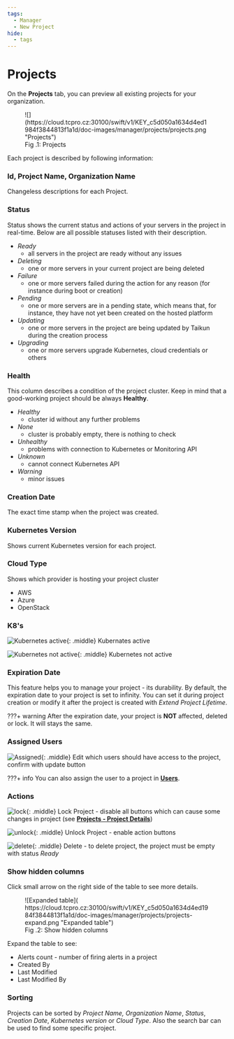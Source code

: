 ```yaml
---
tags:
  - Manager
  - New Project
hide:
  - tags
---
```


# Projects
	
On the **Projects** tab, you can preview all existing projects for your organization.

<figure markdown>
  ![](https://cloud.tcpro.cz:30100/swift/v1/KEY_c5d050a1634d4ed1984f3844813f1a1d/doc-images/manager/projects/projects.png "Projects")
  <figcaption>Fig .1: Projects</figcaption>
</figure>

Each project is described by following information:

### **Id, Project Name, Organization Name**

Changeless descriptions for each Project.

### **Status**

Status shows the current status and actions of your servers in the project in real-time. Below are all possible statuses listed with their description.

* *Ready*
    * all servers in the project are ready without any issues
* *Deleting*
    * one or more servers in your current project are being deleted
* *Failure*
    * one or more servers failed during the action for any reason (for instance during boot or creation)
* *Pending*
    * one or more servers are in a pending state, which means that, for instance, they have not yet been created on the hosted platform
* *Updating*
    * one or more servers in the project are being updated by Taikun during the creation process
* *Upgrading*
    * one or more servers upgrade Kubernetes, cloud credentials or others

### **Health**

This column describes a condition of the project cluster. Keep in mind that a good-working project should be always **Healthy**.

* *Healthy*
    * cluster id without any further problems
* *None*
    * cluster is probably empty, there is nothing to check
* *Unhealthy*
    * problems with connection to Kubernetes or Monitoring API
* *Unknown*
    * cannot connect Kubernetes API
* *Warning*
    * minor issues

### **Creation Date**

The exact time stamp when the project was created.

### **Kubernetes Version**

Shows current Kubernetes version for each project.

### **Cloud Type**

Shows which provider is hosting your project cluster

* AWS
* Azure
* OpenStack

### **K8's**

![](https://cloud.tcpro.cz:30100/swift/v1/KEY_c5d050a1634d4ed1984f3844813f1a1d/doc-images/manager/projects/kubernetes-active.png "Kubernetes active"){: .middle} Kubernates active

![](https://cloud.tcpro.cz:30100/swift/v1/KEY_c5d050a1634d4ed1984f3844813f1a1d/doc-images/manager/projects/kubernetes-not-active.png "Kubernetes not active"){: .middle} Kubernetes not active

### **Expiration Date**

This feature helps you to manage your project - its durability. By default, the expiration date to your project is set to infinity. You can set it during project creation or modify it after the project is created with *Extend Project Lifetime*.

???+ warning
    After the expiration date, your project is **NOT** affected, deleted or lock. It will stays the same.

### **Assigned Users**

![](https://cloud.tcpro.cz:30100/swift/v1/KEY_c5d050a1634d4ed1984f3844813f1a1d/doc-images/icons/assigned.png "Assigned"){: .middle} Edit which users should have access to the project, confirm with update button

???+ info
    You can also assign the user to a project in [**Users**](../users).

### **Actions**

![](https://cloud.tcpro.cz:30100/swift/v1/KEY_c5d050a1634d4ed1984f3844813f1a1d/doc-images/icons/lock.png "lock"){: .middle} Lock Project - disable all buttons which can cause some changes in project (see [**Projects - Project Details**](project-details-k8s#lock-unlock))

![](https://cloud.tcpro.cz:30100/swift/v1/KEY_c5d050a1634d4ed1984f3844813f1a1d/doc-images/icons/unlock.png "unlock"){: .middle} Unlock Project - enable action buttons

![](https://cloud.tcpro.cz:30100/swift/v1/KEY_c5d050a1634d4ed1984f3844813f1a1d/doc-images/icons/delete.png "delete"){: .middle} Delete - to delete project, the project must be empty with status *Ready*


### **Show hidden columns**

Click small arrow on the right side of the table to see more details.

<figure markdown>
  ![Expanded table]( https://cloud.tcpro.cz:30100/swift/v1/KEY_c5d050a1634d4ed1984f3844813f1a1d/doc-images/manager/projects/projects-expand.png "Expanded table")
  <figcaption>Fig .2: Show hidden columns</figcaption>
</figure>

Expand the table to see:

* Alerts count - number of firing alerts in a project
* Created By
* Last Modified
* Last Modified By

### **Sorting**

Projects can be sorted by *Project Name, Organization Name*, *Status*, *Creation Date*, *Kubernetes version* or *Cloud Type*. Also the search bar can be used to find some specific project.

